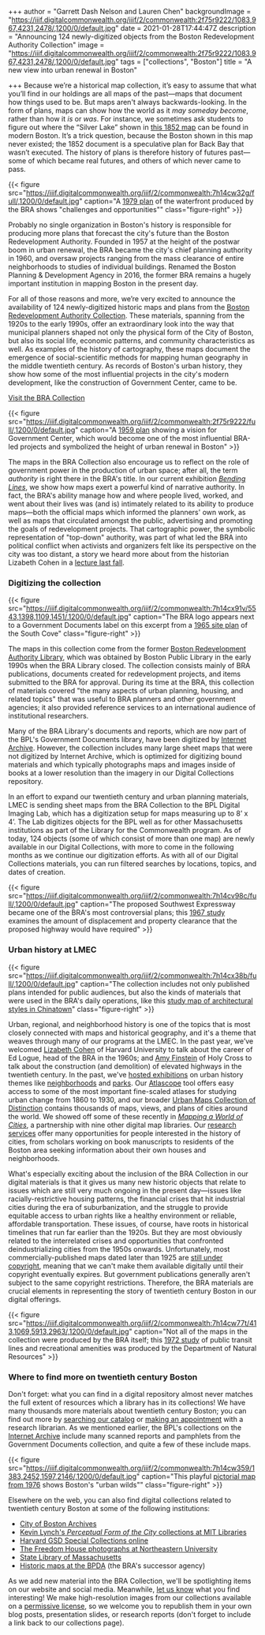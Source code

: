 +++
author = "Garrett Dash Nelson and Lauren Chen"
backgroundImage = "https://iiif.digitalcommonwealth.org/iiif/2/commonwealth:2f75r9222/1083,967,4231,2478/,1200/0/default.jpg"
date = 2021-01-28T17:44:47Z
description = "Announcing 124 newly-digitized objects from the Boston Redevelopment Authority Collection"
image = "https://iiif.digitalcommonwealth.org/iiif/2/commonwealth:2f75r9222/1083,967,4231,2478/,1200/0/default.jpg"
tags = ["collections", "Boston"]
title = "A new view into urban renewal in Boston"

+++
Because we’re a historical map collection, it’s easy to assume that what you’ll find in our holdings are all maps of the past—maps that document how things used to be. But maps aren't always backwards-looking. In the form of plans, maps can show how the world as it _may someday become_, rather than how it _is_ or _was_. For instance, we sometimes ask students to figure out where the “Silver Lake” shown in [this 1852 map](https://collections.leventhalmap.org/search/commonwealth:cf95jd161) can be found in modern Boston. It’s a trick question, because the Boston shown in this map never existed; the 1852 document is a speculative plan for Back Bay that wasn’t executed. The history of plans is therefore history of futures past—some of which became real futures, and others of which never came to pass.

{{< figure src="https://iiif.digitalcommonwealth.org/iiif/2/commonwealth:7h14cw32g/full/,1200/0/default.jpg" caption="A [1979 plan](https://collections.leventhalmap.org/search/commonwealth:2f75r928q) of the waterfront produced by the BRA shows \"challenges and opportunities\"" class="figure-right" >}}

Probably no single organization in Boston's history is responsible for producing more plans that forecast the city's future than the Boston Redevelopment Authority. Founded in 1957 at the height of the postwar boom in urban renewal, the BRA became the city's chief planning authority in 1960, and oversaw projects ranging from the mass clearance of entire neighborhoods to studies of individual buildings. Renamed the Boston Planning & Development Agency in 2016, the former BRA remains a hugely important institution in mapping Boston in the present day.

For all of those reasons and more, we’re very excited to announce the availability of 124 newly-digitized historic maps and plans from the [Boston Redevelopment Authority Collection](https://collections.leventhalmap.org/collections/commonwealth:7h14cv132). These materials, spanning from the 1920s to the early 1990s, offer an extraordinary look into the way that municipal planners shaped not only the physical form of the City of Boston, but also its social life, economic patterns, and community characteristics as well. As examples of the history of cartography, these maps document the emergence of social-scientific methods for mapping human geography in the middle twentieth century. As records of Boston's urban history, they show how some of the most influential projects in the city's modern development, like the construction of Government Center, came to be.

<a class="btn btn-outline-primary btn-block" href="https://collections.leventhalmap.org/collections/commonwealth:7h14cv132"><i class="fas fa-eye me-2"></i> Visit the BRA Collection</a>

{{< figure src="https://iiif.digitalcommonwealth.org/iiif/2/commonwealth:2f75r9222/full/,1200/0/default.jpg" caption="A [1959 plan](https://collections.leventhalmap.org/search/commonwealth:7h14cv71z) showing a vision for Government Center, which would become one of the most influential BRA-led projects and symbolized the height of urban renewal in Boston"  >}}

The maps in the BRA Collection also encourage us to reflect on the role of government power in the production of urban space; after all, the term _authority_ is right there in the BRA's title. In our current exhibition [_Bending Lines_](https://www.leventhalmap.org/digital-exhibitions/bending-lines/power-belief/authority/), we show how maps exert a powerful kind of narrative authority. In fact, the BRA's ability manage how and where people lived, worked, and went about their lives was (and is) intimately related to its ability to produce maps—both the official maps which informed the planners' own work, as well as maps that circulated amongst the public, advertising and promoting the goals of redevelopment projects. That cartographic power, the symbolic representation of "top-down" authority, was part of what led the BRA into political conflict when activists and organizers felt like its perspective on the city was too distant, a story we heard more about from the historian Lizabeth Cohen in a [lecture last fall](https://www.youtube.com/watch?v=_JKoC7QQBNs).

### Digitizing the collection

{{< figure src="https://iiif.digitalcommonwealth.org/iiif/2/commonwealth:7h14cx91v/5543,1398,1109,1451/,1200/0/default.jpg" caption="The BRA logo appears next to a Government Documents label on this excerpt from a [1965 site plan](https://collections.leventhalmap.org/search/commonwealth:7h14cx90k) of the South Cove" class="figure-right" >}}

The maps in this collection come from the former [Boston Redevelopment Authority Library](https://archive.org/details/bostonredevelopm00bost/page/n3/mode/2up), which was obtained by Boston Public Library in the early 1990s when the BRA Library closed. The collection consists mainly of BRA publications, documents created for redevelopment projects, and items submitted to the BRA for approval. During its time at the BRA, this collection of materials covered "the many aspects of urban planning, housing, and related topics" that was useful to BRA planners and other government agencies; it also provided reference services to an international audience of institutional researchers.

Many of the BRA Library's documents and reports, which are now part of the BPL's Government Documents library, have been digitized by [Internet Archive](https://archive.org/details/bostonpubliclibrary?and%5B%5D=redevelopment&sin=). However, the collection includes many large sheet maps that were not digitized by Internet Archive, which is optimized for digitizing bound materials and which typically photographs maps and images inside of books at a lower resolution than the imagery in our Digital Collections repository.

In an effort to expand our twentieth century and urban planning materials, LMEC is sending sheet maps from the BRA Collection to the BPL Digital Imaging Lab, which has a digitization setup for maps measuring up to 8’ x 4’. The Lab digitizes objects for the BPL well as for other Massachusetts institutions as part of the Library for the Commonwealth program. As of today, 124 objects (some of which consist of more than one map) are newly available in our Digital Collections, with more to come in the following months as we continue our digitization efforts. As with all of our Digital Collections materials, you can run filtered searches by locations, topics, and dates of creation.

{{< figure src="https://iiif.digitalcommonwealth.org/iiif/2/commonwealth:7h14cv98c/full/,1200/0/default.jpg" caption="The proposed Southwest Expressway became one of the BRA's most controversial plans; this [1967 study](https://collections.leventhalmap.org/search/commonwealth:7h14cv973) examines the amount of displacement and property clearance that the proposed highway would have required" >}}

### Urban history at LMEC

{{< figure src="https://iiif.digitalcommonwealth.org/iiif/2/commonwealth:7h14cx38b/full/,1200/0/default.jpg" caption="The collection includes not only published plans intended for public audiences, but also the kinds of materials that were used in the BRA's daily operations, like this [study map of architectural styles in Chinatown](https://collections.leventhalmap.org/search/commonwealth:7h14cx372)" class="figure-right" >}}

Urban, regional, and neighborhood history is one of the topics that is most closely connected with maps and historical geography, and it's a theme that weaves through many of our programs at the LMEC. In the past year, we’ve welcomed [Lizabeth Cohen](https://www.youtube.com/watch?v=_JKoC7QQBNs) of Harvard University to talk about the career of Ed Logue, head of the BRA in the 1960s; and [Amy Finstein](https://www.leventhalmap.org/event/amy-finstein-nov-16/) of Holy Cross to talk about the construction (and demolition) of elevated highways in the twentieth century. In the past, we've [hosted exhibitions](https://www.leventhalmap.org/exhibitions/past-exhibitions/) on urban history themes like [neighborhoods](https://collections.leventhalmap.org/exhibits/9) and [parks](https://collections.leventhalmap.org/exhibits/21). Our [Atlascope](https://atlascope.leventhalmap.org) tool offers easy access to some of the most important fine-scaled atlases for studying urban change from 1860 to 1930, and our broader [Urban Maps Collection of Distinction](https://collections.leventhalmap.org/search?f%5Bcollection_name_ssim%5D%5B%5D=Urban+Maps+%28Collection+of+Distinction%29) contains thousands of maps, views, and plans of cities around the world. We showed off some of these recently in [_Mapping a World of Cities_](https://www.leventhalmap.org/projects/mapping-a-world-of-cities/), a partnership with nine other digital map libraries. Our [research services](https://www.leventhalmap.org/research/) offer many opportunities for people interested in the history of cities, from scholars working on book manuscripts to residents of the Boston area seeking information about their own houses and neighborhoods.

What's especially exciting about the inclusion of the BRA Collection in our digital materials is that it gives us many new historic objects that relate to issues which are still very much ongoing in the present day—issues like racially-restrictive housing patterns, the financial crises that hit industrial cities during the era of suburbanization, and the struggle to provide equitable access to urban rights like a healthy environment or reliable, affordable transportation. These issues, of course, have roots in historical timelines that run far earlier than the 1920s. But they are most obviously related to the interrelated crises and opportunities that confronted deindustrializing cities from the 1950s onwards. Unfortunately, most commercially-published maps dated later than 1925 are [still under copyright](https://www.instagram.com/p/CKPs-LeF-Bm/), meaning that we can't make them available digitally until their copyright eventually expires. But government publications generally aren't subject to the same copyright restrictions. Therefore, the BRA materials are crucial elements in representing the story of twentieth century Boston in our digital offerings.

{{< figure src="https://iiif.digitalcommonwealth.org/iiif/2/commonwealth:7h14cw77t/413,1069,5913,2963/,1200/0/default.jpg" caption="Not all of the maps in the collection were produced by the BRA itself; this [1972 study](https://collections.leventhalmap.org/search/commonwealth:7h14cw76j) of public transit lines and recreational amenities was produced by the Department of Natural Resources" >}}

### Where to find more on twentieth century Boston

Don't forget: what you can find in a digital repository almost never matches the full extent of resources which a library has in its collections! We have many thousands more materials about twentieth century Boston; you can find out more by [searching our catalog](https://www.leventhalmap.org/collections/searching/) or [making an appointment](https://www.leventhalmap.org/research/) with a research librarian. As we mentioned earlier, the BPL's collections on the [Internet Archive](https://archive.org/details/bostonpubliclibrary) include many scanned reports and pamphlets from the Government Documents collection, and quite a few of these include maps.

{{< figure src="https://iiif.digitalcommonwealth.org/iiif/2/commonwealth:7h14cw359/1383,2452,1597,2146/,1200/0/default.jpg" caption="This playful [pictorial map from 1976](https://collections.leventhalmap.org/search/commonwealth:7h14cw341) shows Boston's \"urban wilds\""  class="figure-right" >}}

Elsewhere on the web, you can also find digital collections related to twentieth century Boston at some of the following institutions:

* [City of Boston Archives](https://archives.cityofboston.gov)
* [Kevin Lynch's _Perceptual Form of the City_ collections at MIT Libraries](https://libraries.mit.edu/distinctive-collections/collections/visual-collections/)
* [Harvard GSD Special Collections online](https://guides.library.harvard.edu/gsd/visual)
* [The Freedom House photographs at Northeastern University](https://freedomhouse.library.northeastern.edu)
* [State Library of Massachusetts](https://archives.lib.state.ma.us)
* [Historic maps at the BPDA](http://www.bostonplans.org/3d-data-maps/historical-maps) (the BRA's successor agency)

As we add new material into the BRA Collection, we'll be spotlighting items on our website and social media. Meanwhile, [let us know](https://www.leventhalmap.org/about/contact-connect/) what you find interesting! We make high-resolution images from our collections available on a [permissive license](https://www.leventhalmap.org/collections/permissions/), so we welcome you to republish them in your own blog posts, presentation slides, or research reports (don't forget to include a link back to our collections page).
